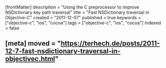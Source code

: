 [frontMatter]
description = "Using the C preprocessor to improve NSDictionary key path traversal"
title = "Fast NSDictionary traversal in Objective-C"
created = "2011-12-07"
published = true
keywords = ["objective-c", "ios", "cocoa"]
tags = ["objective-c", "ios", "cocoa"]
indexed = false

[meta]
moved = "https://terhech.de/posts/2011-12-7-fast-nsdictionary-traversal-in-objectivec.html"
---



